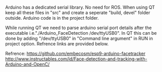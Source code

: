 Arduino has a dedicated serial library. No need for ROS. When using QT keep all these files in "src" and create a seperate
"build, devel" folder outside. Arduino code is in the project folder.

While running QT we need to parse arduino serial port details after the executable i.e."./Arduino_FaceDetection /dev/ttyUSB0".
In QT this can be done by adding "/dev/ttyUSB0" in "Command line argument" in RUN in project option. Refrence links are provided
below.

Refrence:
https://github.com/embecosm/esp9-arduino-facetracker
http://www.instructables.com/id/Face-detection-and-tracking-with-Arduino-and-OpenC/
